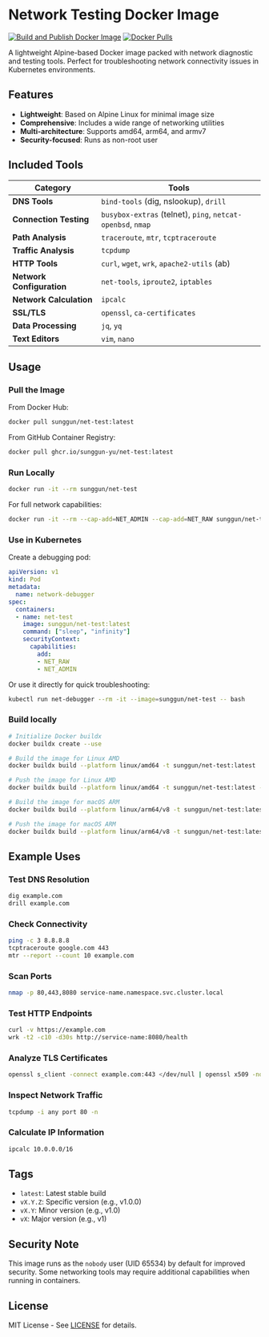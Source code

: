 # Network Testing Docker Image

[![Build and Publish Docker Image](https://github.com/sunggun-yu/docker-net-test/actions/workflows/docker-build.yml/badge.svg)](https://github.com/sunggun-yu/docker-net-test/actions/workflows/docker-build.yml)
[![Docker Pulls](https://img.shields.io/docker/pulls/sunggun/net-test.svg)](https://hub.docker.com/r/sunggun/net-test/)

A lightweight Alpine-based Docker image packed with network diagnostic and testing tools. Perfect for troubleshooting network connectivity issues in Kubernetes environments.

## Features

- **Lightweight**: Based on Alpine Linux for minimal image size
- **Comprehensive**: Includes a wide range of networking utilities
- **Multi-architecture**: Supports amd64, arm64, and armv7
- **Security-focused**: Runs as non-root user

## Included Tools

| Category                  | Tools                                                       |
| ------------------------- | ----------------------------------------------------------- |
| **DNS Tools**             | `bind-tools` (dig, nslookup), `drill`                       |
| **Connection Testing**    | `busybox-extras` (telnet), `ping`, `netcat-openbsd`, `nmap` |
| **Path Analysis**         | `traceroute`, `mtr`, `tcptraceroute`                        |
| **Traffic Analysis**      | `tcpdump`                                                   |
| **HTTP Tools**            | `curl`, `wget`, `wrk`, `apache2-utils` (ab)                 |
| **Network Configuration** | `net-tools`, `iproute2`, `iptables`                         |
| **Network Calculation**   | `ipcalc`                                                    |
| **SSL/TLS**               | `openssl`, `ca-certificates`                                |
| **Data Processing**       | `jq`, `yq`                                                  |
| **Text Editors**          | `vim`, `nano`                                               |

## Usage

### Pull the Image

From Docker Hub:

```bash
docker pull sunggun/net-test:latest
```

From GitHub Container Registry:

```bash
docker pull ghcr.io/sunggun-yu/net-test:latest
```

### Run Locally

```bash
docker run -it --rm sunggun/net-test
```

For full network capabilities:

```bash
docker run -it --rm --cap-add=NET_ADMIN --cap-add=NET_RAW sunggun/net-test
```

### Use in Kubernetes

Create a debugging pod:

```yaml
apiVersion: v1
kind: Pod
metadata:
  name: network-debugger
spec:
  containers:
  - name: net-test
    image: sunggun/net-test:latest
    command: ["sleep", "infinity"]
    securityContext:
      capabilities:
        add:
        - NET_RAW
        - NET_ADMIN
```

Or use it directly for quick troubleshooting:

```bash
kubectl run net-debugger --rm -it --image=sunggun/net-test -- bash
```

### Build locally

```bash
# Initialize Docker buildx
docker buildx create --use

# Build the image for Linux AMD
docker buildx build --platform linux/amd64 -t sunggun/net-test:latest .

# Push the image for Linux AMD
docker buildx build --platform linux/amd64 -t sunggun/net-test:latest --push .

# Build the image for macOS ARM
docker buildx build --platform linux/arm64/v8 -t sunggun/net-test:latest .

# Push the image for macOS ARM
docker buildx build --platform linux/arm64/v8 -t sunggun/net-test:latest --push .
```

## Example Uses

### Test DNS Resolution
```bash
dig example.com
drill example.com
```

### Check Connectivity
```bash
ping -c 3 8.8.8.8
tcptraceroute google.com 443
mtr --report --count 10 example.com
```

### Scan Ports
```bash
nmap -p 80,443,8080 service-name.namespace.svc.cluster.local
```

### Test HTTP Endpoints
```bash
curl -v https://example.com
wrk -t2 -c10 -d30s http://service-name:8080/health
```

### Analyze TLS Certificates
```bash
openssl s_client -connect example.com:443 </dev/null | openssl x509 -noout -text
```

### Inspect Network Traffic
```bash
tcpdump -i any port 80 -n
```

### Calculate IP Information
```bash
ipcalc 10.0.0.0/16
```

## Tags

- `latest`: Latest stable build
- `vX.Y.Z`: Specific version (e.g., v1.0.0)
- `vX.Y`: Minor version (e.g., v1.0)
- `vX`: Major version (e.g., v1)

## Security Note

This image runs as the `nobody` user (UID 65534) by default for improved security. Some networking tools may require additional capabilities when running in containers.

## License

MIT License - See [LICENSE](LICENSE) for details.
